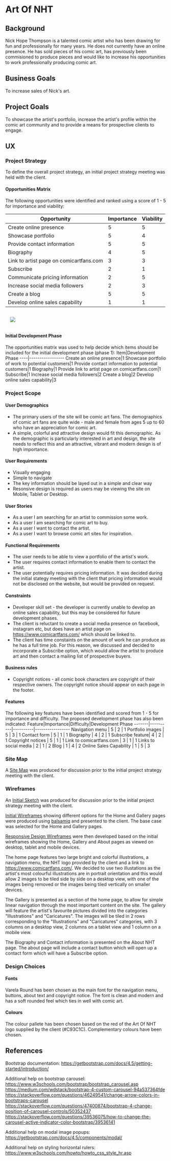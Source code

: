 # Art Of NHT

## Background
Nick Hope Thompson is a talented comic artist who has been drawing for fun and professionally for many years. He does not currently have an online presence. He has sold pieces of his comic art, has previously been commisioned to produce pieces and would like to increase his opportunities to work professionally producing comic art.

## Business Goals
To increase sales of Nick's art.

## Project Goals
To showcase the artist's portfolio, increase the artist's profile within the comic art community and to provide a means for prospective clients to engage.

## UX

### Project Strategy
To define the overall project strategy, an initial project strategy meeting was held with the client.

#### Opportunities Matrix
The following opportunities were identified and ranked using a score of 1 - 5 for importance and viability:

Opportunity | Importance |Viability
------------| -----------|---------
Create online presence|5|5
Showcase portfolio|5|4
Provide contact information|5|5
Biography|4|5
Link to artist page on comicartfans.com|3|3
Subscribe|2|1
Communicate pricing information|2|5
Increase social media followers|2|3
Create a blog|5|5
Develop online sales capability|1|1

<img src="./assets/wireframes/initialstrategy.png" style="margin: 15px;">

#### Initial Development Phase
The opportunities matrix was used to help decide which items should be included for the initial development phase (phase 1):
Item|Development Phase
----|-----------------
Create an online presence|1
Showcase portfolio of work to potential customers|1
Provide contact information to potential customers|1
Biography|1
Provide link to artist page on comicartfans.com|1
Subscribe|1
Increase social media followers|2
Create a blog|2
Develop online sales capability|3

### Project Scope
#### User Demographics
* The primary users of the site will be comic art fans. The demographics of comic art fans are quite wide - male and female from ages 5 up to 60 who have an appreciation for comic art.
* A simple, colorful and attractive design would fit this demographic. As the demographic is particularly interested in art and design, the site needs to reflect this and an attractive, vibrant and modern design is of high importance.

#### User Requirements
* Visually engaging
* Simple to navigate
* The key information should be layed out in a simple and clear way
* Resonsive design is required as users may be viewing the site on Mobile, Tablet or Desktop.

#### User Stories
* As a user I am searching for an artist to commission some work.
* As a user I am searching for comic art to buy.
* As a user I want to contact the artist.
* As a user I want to browse comic art sites for inspiration.

#### Functional Requirements
* The user needs to be able to view a portfolio of the artist's work.
* The user requires contact information to enable them to contact the artist.
* The user potentially requires pricing information. It was decided during the initial stategy meeting with the client that pricing information would not be disclosed on the website, but would be provided on request.

#### Constraints
* Developer skill set - the developer is currently unable to develop an online sales capability, but this may be considered for future development phases.
* The client is reluctant to create a social media presence on facebook, instagram etc, but does have an artist page on https://www.comicartfans.com/ which should be linked to.
* The client has time constaints on the amount of work he can produce as he has a full time job. For this reason, we discussed and decided to incorporate a Subscribe option, which would allow the artist to produce art and then contact a mailing list of prospective buyers. 

#### Business rules
* Copyright notices - all comic book characters are copyright of their respective owners. The copyright notice should appear on each page in the footer.

#### Features
The following key features have been identified and scored from 1 - 5 for importance and difficulty. The proposed development phase has also been indicated:
Feature|Importance|Difficulty|Development Phase
-------|----------|----------|-----------------
Navigation menu | 5 | 2 | 1
Portfolio images | 5 | 3 | 1
Contact form | 5 | 1 | 1
Biography | 4 | 2 | 1
Subscribe feature| 4 | 2 | 1
Copyright notices | 5 | 1 | 1
Link to comicartfans.com | 3 | 1 | 1
Links to social media | 2 | 1 | 2
Blog | 1 | 4 | 2
Online Sales Capability | 1 | 5 | 3

### Site Map
A [Site Map](./assets/wireframes/sitemap.png) was produced for discussion prior to the initial project strategy meeting with the client.

### Wireframes
An [Initial Sketch](./assets/wireframes/rev0) was produced for discussion prior to the initial project strategy meeting with the client.

[Initial Wireframes](./assets/wireframes/rev1) showing different options for the Home and Gallery pages were produced using [balsamiq](https://balsamiq.com/index.html) and presented to the client. The base case was selected for the Home and Gallery pages.

[Responsive Design Wireframes](./assets/wireframes/rev2) were then developed based on the initial wireframes showing the Home, Gallery and About pages as viewed on desktop, tablet and mobile devices.

The home page features two large bright and colorful illustrations, a navigation menu, the NHT logo provided by the client and a link to https://www.comicartfans.com/. We decided to use two illustations as the artist's most colourful illustrations are in portrait orientation and this would allow 2 images to be tiled side by side on a desktop view, with one of the images being removed or the images being tiled vertically on smaller devices. 

The Gallery is presented as a section of the home page, to allow for simple linear navigation through the most important content on the site. The gallery will feature the artist's favourite pictures divided into the categories "Illustrations" and "Caricatures". The images will be tiled in 2 rows corresponding to the "Illustrations" and "Caricatures" categories, with 3 columns on a desktop view, 2 columns on a tablet view and 1 column on a mobile view.

The Biography and Contact information is presented on the About NHT page. The about page will include a contact button which will open up a contact form which will have a Subscribe option.

### Design Choices

#### Fonts
Varela Round has been chosen as the main font for the navigation menu, buttons, about text and copyright notice. The font is clean and modern and has a soft rounded feel which ties in well with comic art.

#### Colours
The colour pallete has been chosen based on the red of the Art Of NHT logo supplied by the client (#C93C1C). Complementary colours have been chosen.

## References
Bootstrap documentation: https://getbootstrap.com/docs/4.5/getting-started/introduction/

Additional help on bootstrap carousel:
https://www.w3schools.com/bootstrap/bootstrap_carousel.asp
https://medium.com/wdstack/bootstrap-4-custom-carousel-94a537364fde
https://stackoverflow.com/questions/46249541/change-arrow-colors-in-bootstraps-carousel
https://stackoverflow.com/questions/47400874/bootstrap-4-change-position-of-carousel-controls/50352437
https://stackoverflow.com/questions/39536075/how-to-change-the-carousel-active-indicator-color-bootstrap/39536141

Additional help on modal image popups:
https://getbootstrap.com/docs/4.5/components/modal/

Additional help on styling horizontal rulers:
https://www.w3schools.com/howto/howto_css_style_hr.asp




